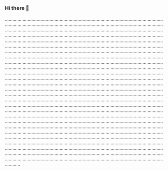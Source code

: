 ### Hi there 👋

................................................................................................................................................................................................................................................................................................................................................................................................................................................................................................................................................................................................................................................................................................................................................................................................................................................................................................................................................................................................................................................................................................................................................................................................................................................................................................................................................................................................................................................................................................................................................................................................................................................................................................................................................................................................................................................................................................................................................................................................................................................................................................................................................................................................................................................................................................................................................................................................................................................................................................................................................................................................................................................................................................................................................................................................................................................................................................................................................................................................................................................................................................................................................................................................................................................................................................................................................................................................................................................................................................